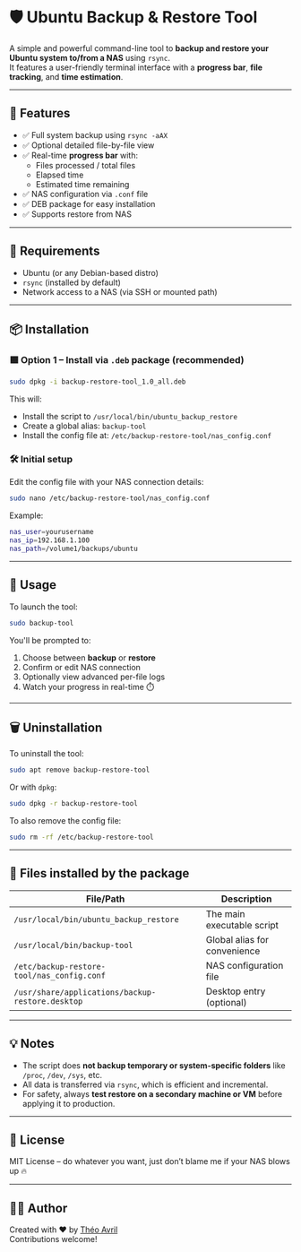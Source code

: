 # 🛡️ Ubuntu Backup & Restore Tool

A simple and powerful command-line tool to **backup and restore your Ubuntu system to/from a NAS** using `rsync`.  
It features a user-friendly terminal interface with a **progress bar**, **file tracking**, and **time estimation**.

---

## 🚀 Features

- ✅ Full system backup using `rsync -aAX`
- ✅ Optional detailed file-by-file view
- ✅ Real-time **progress bar** with:
  - Files processed / total files
  - Elapsed time
  - Estimated time remaining
- ✅ NAS configuration via `.conf` file
- ✅ DEB package for easy installation
- ✅ Supports restore from NAS

---

## 🧰 Requirements

- Ubuntu (or any Debian-based distro)
- `rsync` (installed by default)
- Network access to a NAS (via SSH or mounted path)

---

## 📦 Installation

### 🟩 Option 1 – Install via `.deb` package (recommended)

```bash
sudo dpkg -i backup-restore-tool_1.0_all.deb
```

This will:

- Install the script to `/usr/local/bin/ubuntu_backup_restore`
- Create a global alias: `backup-tool`
- Install the config file at: `/etc/backup-restore-tool/nas_config.conf`

### 🛠 Initial setup

Edit the config file with your NAS connection details:

```bash
sudo nano /etc/backup-restore-tool/nas_config.conf
```

Example:

```bash
nas_user=yourusername
nas_ip=192.168.1.100
nas_path=/volume1/backups/ubuntu
```

---

## 🧪 Usage

To launch the tool:

```bash
sudo backup-tool
```

You'll be prompted to:
1. Choose between **backup** or **restore**
2. Confirm or edit NAS connection
3. Optionally view advanced per-file logs
4. Watch your progress in real-time ⏱️

---

## 🗑️ Uninstallation

To uninstall the tool:

```bash
sudo apt remove backup-restore-tool
```

Or with `dpkg`:

```bash
sudo dpkg -r backup-restore-tool
```

To also remove the config file:

```bash
sudo rm -rf /etc/backup-restore-tool
```

---

## 📁 Files installed by the package

| File/Path                                              | Description                         |
|--------------------------------------------------------|-------------------------------------|
| `/usr/local/bin/ubuntu_backup_restore`                 | The main executable script          |
| `/usr/local/bin/backup-tool`                           | Global alias for convenience        |
| `/etc/backup-restore-tool/nas_config.conf`             | NAS configuration file              |
| `/usr/share/applications/backup-restore.desktop`       | Desktop entry (optional)            |

---

## 💡 Notes

- The script does **not backup temporary or system-specific folders** like `/proc`, `/dev`, `/sys`, etc.
- All data is transferred via `rsync`, which is efficient and incremental.
- For safety, always **test restore on a secondary machine or VM** before applying it to production.

---

## 📄 License

MIT License – do whatever you want, just don’t blame me if your NAS blows up 🔥

---

## 🧑‍💻 Author

Created with ❤️ by [Théo Avril](https://github.com/theox33)  
Contributions welcome!